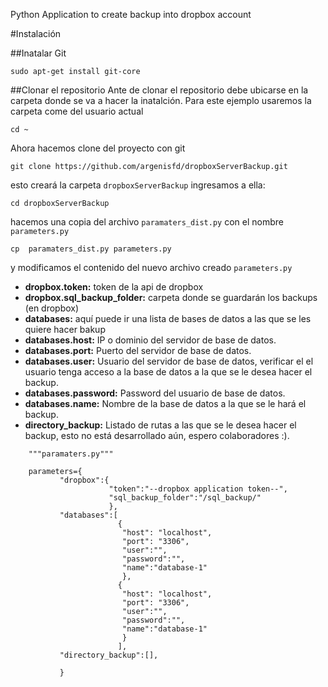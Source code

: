 Python Application to create backup into dropbox account


#Instalación

##Inatalar Git

	sudo apt-get install git-core

##Clonar el repositorio
Ante de clonar el repositorio debe ubicarse en la carpeta donde se va a hacer la inatalción. Para este ejemplo usaremos la carpeta come del usuario actual

	cd ~

Ahora hacemos clone del proyecto con git

	git clone https://github.com/argenisfd/dropboxServerBackup.git

esto creará la carpeta `dropboxServerBackup` ingresamos a ella:

	cd dropboxServerBackup

hacemos una copia del archivo `paramaters_dist.py` con el nombre `parameters.py`

	cp  paramaters_dist.py parameters.py

y modificamos el contenido del nuevo archivo creado `parameters.py`

* **dropbox.token:** token de la api de dropbox
* **dropbox.sql_backup_folder:** carpeta donde se guardarán los backups (en dropbox) 
* **databases:** aquí puede ir una lista de bases de datos a las que se les quiere hacer bakup
* **databases.host:** IP o dominio del servidor de base de datos.
* **databases.port:** Puerto del servidor de base de datos.
* **databases.user:** Usuario del servidor de base de datos, verificar el el usuario tenga acceso a la base de datos a la que se le desea hacer el backup.
* **databases.password:** Password del usuario de base de datos.
* **databases.name:** Nombre de la base de datos a la que se le hará el backup.
* **directory_backup:** Listado de rutas a las que se le desea hacer el backup, esto no está desarrollado aún, espero colaboradores :).

```
	"""paramaters.py"""
	
	parameters={
	       "dropbox":{
	                  "token":"--dropbox application token--",
	                  "sql_backup_folder":"/sql_backup/"
	                  },
	       "databases":[
	                    { 
	                     "host": "localhost",
	                     "port": "3306",
	                     "user":"",
	                     "password":"",
	                     "name":"database-1"
	                     },
	                    { 
	                     "host": "localhost",
	                     "port": "3306",
	                     "user":"",
	                     "password":"",
	                     "name":"database-1"
	                     }
	                    ],
	       "directory_backup":[],
	       
	       }
```

